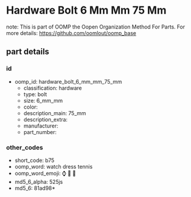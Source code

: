# Hardware Bolt 6 Mm Mm 75 Mm  

note: This is part of OOMP the Oopen Organization Method For Parts. For more details: https://github.com/oomlout/oomp_base

##  part details





### id
* oomp_id: hardware_bolt_6_mm_mm_75_mm
  * classification: hardware
  * type: bolt
  * size: 6_mm_mm
  * color: 
  * description_main: 75_mm
  * description_extra: 
  * manufacturer: 
  * part_number: 

### other_codes
* short_code: b75
* oomp_word: watch dress tennis
* oomp_word_emoji: :watch: :dress: :tennis:
* md5_6_alpha: 525js
* md5_6: 81ad98* 